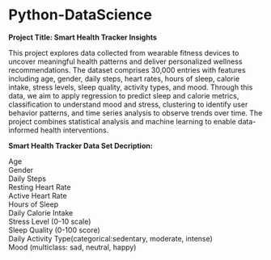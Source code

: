 # Python-DataScience
**Project Title: Smart Health Tracker Insights**

This project explores data collected from wearable fitness devices to uncover meaningful health patterns and deliver personalized wellness recommendations. The dataset comprises 30,000 entries with features including age, gender, daily steps, heart rates, hours of sleep, calorie intake, stress levels, sleep quality, activity types, and mood. Through this data, we aim to apply regression to predict sleep and calorie metrics, classification to understand mood and stress, clustering to identify user behavior patterns, and time series analysis to observe trends over time. The project combines statistical analysis and machine learning to enable data-informed health interventions. 

**Smart Health Tracker Data Set Decription:**

Age \
Gender \
Daily Steps \
Resting Heart Rate \
Active Heart Rate \
Hours of Sleep \
Daily Calorie Intake \
Stress Level (0-10 scale) \
Sleep Quality (0-100 score) \
Daily Activity Type(categorical:sedentary, moderate, intense) \
Mood (multiclass: sad, neutral, happy)  
